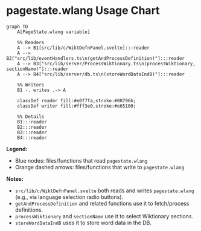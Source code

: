 
# pagestate.wlang Usage Chart

```mermaid
graph TD
    A[PageState.wlang variable]
    
    %% Readers
    A --> B1[src/lib/c/WiktDefnPanel.svelte]:::reader
    A --> B2["src/lib/eventHandlers.ts\n(getAndProcessDefinition)"]:::reader
    A --> B3["src/lib/server/ProcessWiktionary.ts\n(processWiktionary, sectionName)"]:::reader
    A --> B4["src/lib/server/db.ts\n(storeWordDataIndB)"]:::reader
    
    %% Writers
    B1 -. writes .-> A
    
    classDef reader fill:#e0f7fa,stroke:#00796b;
    classDef writer fill:#fff3e0,stroke:#e65100;
    
    %% Details
    B1:::reader
    B2:::reader
    B3:::reader
    B4:::reader
```

**Legend:**
- Blue nodes: files/functions that read `pagestate.wlang`
- Orange dashed arrows: files/functions that write to `pagestate.wlang`

**Notes:**
- `src/lib/c/WiktDefnPanel.svelte` both reads and writes `pagestate.wlang` (e.g., via language selection radio buttons).
- `getAndProcessDefinition` and related functions use it to fetch/process definitions.
- `processWiktionary` and `sectionName` use it to select Wiktionary sections.
- `storeWordDataIndB` uses it to store word data in the DB.
